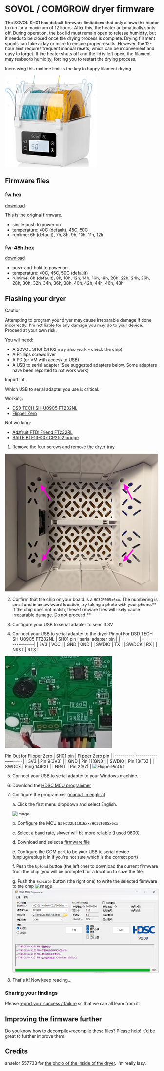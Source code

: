 # SOVOL / COMGROW dryer firmware

The SOVOL SH01 has default firmware limitations that only allows the heater to run for a maximum of 12 hours. After this, the heater automatically shuts off. During operation, the box lid must remain open to release humidity, but it needs to be closed once the drying process is complete.
Drying filament spools can take a day or more to ensure proper results. However, the 12-hour limit requires frequent manual resets, which can be inconvenient and easy to forget. If the heater shuts off and the lid is left open, the filament may reabsorb humidity, forcing you to restart the drying process.

Increasing this runtime limit is the key to happy filament drying.

<img src="./sovol-sh01.jpg" alt="SOVOL SH01" width="300" height="300">

## Firmware files

### fw.hex

[download](./fw.hex)

This is the original firmware.

* single push to power on
* temperature: 40C (default), 45C, 50C
* runtime: 6h (default), 7h, 8h, 9h, 10h, 11h, 12h

### fw-48h.hex

[download](./fw-48h.hex)

* push-and-hold to power on
* temperature: 40C, 45C, 50C (default)
* runtime: 6h (default), 8h, 10h, 12h, 14h, 16h, 18h, 20h, 22h, 24h, 26h, 28h, 30h, 32h, 34h, 36h, 38h, 40h, 42h, 44h, 46h, 48h

## Flashing your dryer

> [!CAUTION]
> Attempting to program your dryer may cause irreparable damage if done incorrectly. I'm not liable for any damage you may do to your device. Proceed at your own risk.

You will need:

* A SOVOL SH01 (SH02 may also work - check the chip)
* A Phillips screwdriver
* A PC (or VM with access to USB)
* A USB to serial adapter (See suggested adapters below. Some adapters have been reported to not work work)

> [!IMPORTANT]
> Which USB to serial adapter you use is critical.
>
> Working:
> * [DSD TECH SH-U09C5 FT232NL](https://a.co/d/hOHlUrl)
> * [Flipper Zero](https://shop.flipperzero.one/)
> 
> Not working:
> * [Adafruit FTDI Friend FT232RL](https://www.adafruit.com/product/284)
> * [BAITE BTE13-007 CP2102 bridge](https://www.taydaelectronics.com/datasheets/files/A-1991.pdf)

1. Remove the four screws and remove the dryer tray

<img src="./tray-screws.webp" alt="4 dryer tray screws" width="500" height="450">

2. Confirm that the chip on your board is a `HC32F005x6xx`. The numbering is small and in an awkward location, try taking a photo with your phone.** If the chip does not match, these firmware files will likely cause irreparable damage. Do not proceed.**

3. Configure your USB to serial adapter to send 3.3V

4. Connect your USB to serial adapter to the dryer
Pinout For DSD TECH SH-U09C5 FT232NL
| SH01 pin | serial adapter pin |
|----------|--------------------|
| 3V3      | VCC                |
| GND      | GND                |
| SWDIO    | TX                 |
| SWDCK    | RX                 |
| NRST     | RTS                |
<img src="./swd-pins.jpg" alt="SWD pins" width="350" height="300">

Pin Out for Flipper Zero
| SH01 pin |  Flipper Zero pin  |
|----------|--------------------|
| 3V3      | Pin 9(3V3)         |
| GND      | Pin 11(GND         |
| SWDIO    | Pin 13(TX)         |
| SWDCK    | Ping 14(RX)        |
| NRST     | Pin 2(A7)          |
<img src="https://github.com/user-attachments/assets/a3a1a3ad-d195-4e77-aad3-2fe450fcdab6" alt="FlipperPinOut" width="250" height="400">

5. Connect your USB to serial adapter to your Windows machine.

6. Download the [HDSC MCU programmer](https://github.com/Xinyuan-LilyGO/T-HC32/blob/main/tools/HDSC%20ISP.zip)

7. Configure the programmer ([manual in english](./hdsc-mcu-programmer-manual-en.pdf)):

	a. Click the first menu dropdown and select English.

	![image](https://github.com/user-attachments/assets/c3401262-c895-4c6e-a12d-7dba9275eabb)

	b. Configure the MCU as `HC32L110x6xx/HC32F005x6xx`

	c. Select a baud rate, slower will be more reliable (I used 9600)

	d. Download and select a [firmware file](#firmware%20files)

	e. Configure the COM port to be your USB to serial device (unplug/replug it in if you're not sure which is the correct port)

	f. Push the `Upload` button (the left one) to download the current firmware from the chip (you will be prompted for a location to save the file)

 	g. Push the `Execute` button (the right one) to write the selected firmware to the chip
	![image](https://github.com/user-attachments/assets/607346a8-5554-4a23-a255-7bee1ebc0e45)
	![HDSC MCU Programmer](./hdsc-mcu-programmer.png)

9. That's it! Now keep reading...

### Sharing your findings

Please [report your success / failure](https://github.com/rcambrj/sovol-dryer-firmware/discussions/new?category=reports-of-success-failure&title=It+worked+/+didn't+work&body=*+Dryer+brand+%26%20model:%20eg.%20SOVOL%20SH01%0A*%20Chip%20identifier:%20eg%20HC32F005x6xx%0A*%20USB%20to%20serial%20adapter:%20eg.%20DSD%20TECH%20SH-U09C5) so that we can all learn from it.

## Improving the firmware further

Do you know how to decompile+recompile these files? Please help! It'd be great to further improve them.

## Credits

anselor_557733 for [the photo of the inside of the dryer](https://www.printables.com/model/734639-custom-insert-for-sovol-sh01-comgrow-filament-drye). I'm really lazy.
